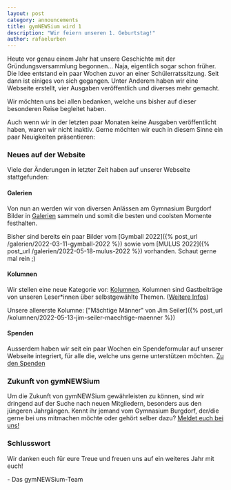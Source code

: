 ```yaml
---
layout: post
category: announcements
title: gymNEWSium wird 1
description: "Wir feiern unseren 1. Geburtstag!"
author: rafaelurben
---
```


Heute vor genau einem Jahr hat unsere Geschichte mit der Gründungsversammlung begonnen... <!--more--> Naja, eigentlich sogar schon früher. Die Idee entstand ein paar Wochen zuvor an einer Schülerratssitzung. Seit dann ist einiges von sich gegangen. Unter Anderem haben wir eine Webseite erstellt, vier Ausgaben veröffentlich und diverses mehr gemacht.

Wir möchten uns bei allen bedanken, welche uns bisher auf dieser besonderen Reise begleitet haben.

Auch wenn wir in der letzten paar Monaten keine Ausgaben veröffentlicht haben, waren wir nicht inaktiv.
Gerne möchten wir euch in diesem Sinne ein paar Neuigkeiten präsentieren:

### Neues auf der Website

Viele der Änderungen in letzter Zeit haben auf unserer Webseite stattgefunden:

#### Galerien

Von nun an werden wir von diversen Anlässen am Gymnasium Burgdorf Bilder in [Galerien](/galerien) sammeln und somit die besten und coolsten Momente festhalten.

Bisher sind bereits ein paar Bilder vom [Gymball 2022]({% post_url /galerien/2022-03-11-gymball-2022 %}) sowie vom [MULUS 2022]({% post_url /galerien/2022-05-18-mulus-2022 %}) vorhanden. Schaut gerne mal rein ;)

#### Kolumnen

Wir stellen eine neue Kategorie vor: [Kolumnen](/kolumnen). Kolumnen sind Gastbeiträge von unseren Leser*innen über selbstgewählte Themen. ([Weitere Infos](/kolumnen/info/))

Unsere allererste Kolumne: ["Mächtige Männer" von Jim Seiler]({% post_url /kolumnen/2022-05-13-jim-seiler-maechtige-maenner %})

#### Spenden

Ausserdem haben wir seit ein paar Wochen ein Spendeformular auf unserer Webseite integriert, für alle die, welche uns gerne unterstützen möchten. [Zu den Spenden](/spenden)

### Zukunft von gymNEWSium

Um die Zukunft von gymNEWSium gewährleisten zu können, sind wir dringend auf der Suche nach neuen Mitgliedern, besonders aus den jüngeren Jahrgängen. Kennt ihr jemand vom Gymnasium Burgdorf, der/die gerne bei uns mitmachen möchte oder gehört selber dazu? [Meldet euch bei uns!](mailto:gymnewsium@tpto.ch)

### Schlusswort

Wir danken euch für eure Treue und freuen uns auf ein weiteres Jahr mit euch!

\- Das gymNEWSium-Team
